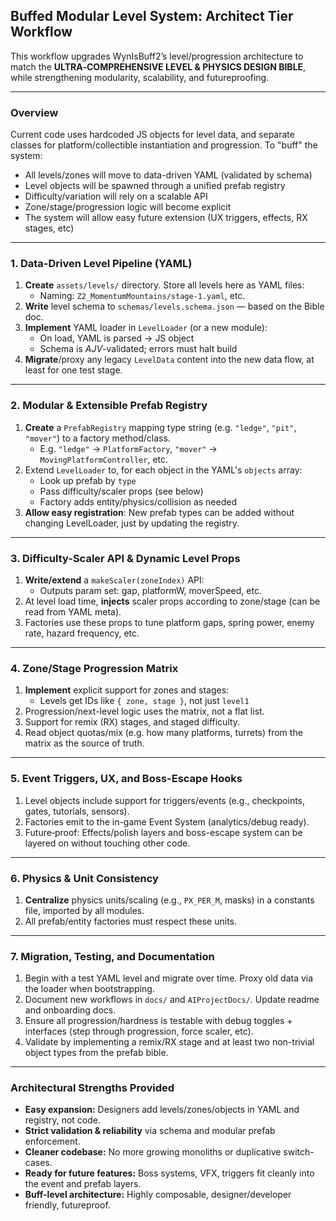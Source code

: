 ## Buffed Modular Level System: Architect Tier Workflow

This workflow upgrades WynIsBuff2’s level/progression architecture to match the **ULTRA‑COMPREHENSIVE LEVEL & PHYSICS DESIGN BIBLE**, while strengthening modularity, scalability, and futureproofing.

---

### Overview

Current code uses hardcoded JS objects for level data, and separate classes for platform/collectible instantiation and progression. To "buff" the system:

- All levels/zones will move to data-driven YAML (validated by schema)
- Level objects will be spawned through a unified prefab registry
- Difficulty/variation will rely on a scalable API
- Zone/stage/progression logic will become explicit
- The system will allow easy future extension (UX triggers, effects, RX stages, etc)

---

### 1. Data-Driven Level Pipeline (YAML)

1. **Create** `assets/levels/` directory. Store all levels here as YAML files:
    - Naming: `Z2_MomentumMountains/stage-1.yaml`, etc.
2. **Write** level schema to `schemas/levels.schema.json` — based on the Bible doc.
3. **Implement** YAML loader in `LevelLoader` (or a new module):
    - On load, YAML is parsed → JS object
    - Schema is _AJV_-validated; errors must halt build
4. **Migrate**/proxy any legacy `LevelData` content into the new data flow, at least for one test stage.

---

### 2. Modular & Extensible Prefab Registry

1. **Create** a `PrefabRegistry` mapping type string (e.g. `"ledge"`, `"pit"`, `"mover"`) to a factory method/class.
    - E.g. `"ledge"` → `PlatformFactory`, `"mover"` → `MovingPlatformController`, etc.
2. Extend `LevelLoader` to, for each object in the YAML's `objects` array:
    - Look up prefab by `type`
    - Pass difficulty/scaler props (see below)
    - Factory adds entity/physics/collision as needed
3. **Allow easy registration**: New prefab types can be added without changing LevelLoader, just by updating the registry.

---

### 3. Difficulty-Scaler API & Dynamic Level Props

1. **Write/extend** a `makeScaler(zoneIndex)` API:
    - Outputs param set: gap, platformW, moverSpeed, etc.
2. At level load time, **injects** scaler props according to zone/stage (can be read from YAML meta).
3. Factories use these props to tune platform gaps, spring power, enemy rate, hazard frequency, etc.

---

### 4. Zone/Stage Progression Matrix

1. **Implement** explicit support for zones and stages:
    - Levels get IDs like `{ zone, stage }`, not just `level1`
2. Progression/next-level logic uses the matrix, not a flat list.
3. Support for remix (RX) stages, and staged difficulty.
4. Read object quotas/mix (e.g. how many platforms, turrets) from the matrix as the source of truth.

---

### 5. Event Triggers, UX, and Boss-Escape Hooks

1. Level objects include support for triggers/events (e.g., checkpoints, gates, tutorials, sensors).
2. Factories emit to the in-game Event System (analytics/debug ready).
3. Future‑proof: Effects/polish layers and boss-escape system can be layered on without touching other code.

---

### 6. Physics & Unit Consistency

1. **Centralize** physics units/scaling (e.g., `PX_PER_M`, masks) in a constants file, imported by all modules.
2. All prefab/entity factories must respect these units.

---

### 7. Migration, Testing, and Documentation

1. Begin with a test YAML level and migrate over time. Proxy old data via the loader when bootstrapping.
2. Document new workflows in `docs/` and `AIProjectDocs/`. Update readme and onboarding docs.
3. Ensure all progression/hardness is testable with debug toggles + interfaces (step through progression, force scaler, etc).
4. Validate by implementing a remix/RX stage and at least two non-trivial object types from the prefab bible.

---

### Architectural Strengths Provided

- **Easy expansion:** Designers add levels/zones/objects in YAML and registry, not code.
- **Strict validation & reliability** via schema and modular prefab enforcement.
- **Cleaner codebase:** No more growing monoliths or duplicative switch-cases.
- **Ready for future features:** Boss systems, VFX, triggers fit cleanly into the event and prefab layers.
- **Buff-level architecture:** Highly composable, designer/developer friendly, futureproof.
